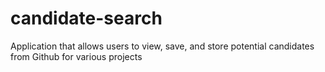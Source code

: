 # candidate-search
Application that allows users to view, save, and store potential candidates from Github for various projects
